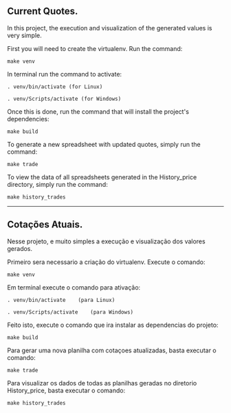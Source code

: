 ## Current Quotes.

In this project, the execution and visualization of the generated values is very simple.

First you will need to create the virtualenv. Run the command:

    make venv

In terminal run the command to activate:

    . venv/bin/activate (for Linux)

    . venv/Scripts/activate (for Windows)

Once this is done, run the command that will install the project's dependencies:

    make build

To generate a new spreadsheet with updated quotes, simply run the command:

    make trade

To view the data of all spreadsheets generated in the History_price directory, simply run the command:
    
    make history_trades

----------------------------------------------------------------------------------------------------

## Cotações Atuais.

Nesse projeto, e muito simples a execução e visualização  dos valores gerados.

Primeiro sera necessario a criação do virtualenv. Execute o comando:

    make venv

Em terminal execute o comando para ativação:

    . venv/bin/activate    (para Linux)

    . venv/Scripts/activate    (para Windows)

Feito isto, execute o comando que ira instalar as dependencias do projeto:

    make build

Para gerar uma nova planilha com cotaçoes atualizadas, basta executar o comando:

    make trade

Para visualizar os dados de todas as planilhas geradas no diretorio History_price, 
basta executar o comando:

    make history_trades